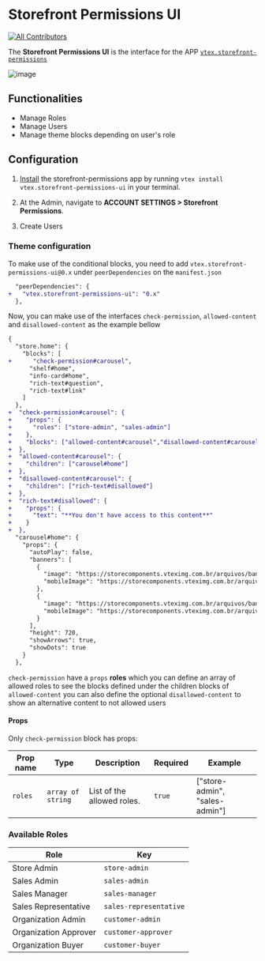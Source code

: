 # Storefront Permissions UI

<!-- ALL-CONTRIBUTORS-BADGE:START - Do not remove or modify this section -->

[![All Contributors](https://img.shields.io/badge/all_contributors-0-orange.svg?style=flat-square)](#contributors-)

<!-- ALL-CONTRIBUTORS-BADGE:END -->

The **Storefront Permissions UI** is the interface for the APP [`vtex.storefront-permissions`](https://github.com/vtex-apps/storefront-permissions)

![image](https://user-images.githubusercontent.com/24723/129122444-16069c74-fc7d-4944-9f78-94cd72dbb8ab.png)


## Functionalities

- Manage Roles
- Manage Users
- Manage theme blocks depending on user's role

## Configuration

1. [Install](https://vtex.io/docs/recipes/development/installing-an-app/) the storefront-permissions app by running `vtex install vtex.storefront-permissions-ui` in your terminal.
2. At the Admin, navigate to **ACCOUNT SETTINGS > Storefront Permissions**.

3. Create Users

### Theme configuration

To make use of the conditional blocks, you need to add `vtex.storefront-permissions-ui@0.x` under `peerDependencies` on the `manifest.json`

```diff
  "peerDependencies": {
+   "vtex.storefront-permissions-ui": "0.x"
  },
```

Now, you can make use of the interfaces `check-permission`, `allowed-content` and `disallowed-content` as the example bellow

```diff
{
  "store.home": {
    "blocks": [
+      "check-permission#carousel",
      "shelf#home",
      "info-card#home",
      "rich-text#question",
      "rich-text#link"
    ]
  },
+  "check-permission#carousel": {
+    "props": {
+      "roles": ["store-admin", "sales-admin"]
+    },
+    "blocks": ["allowed-content#carousel","disallowed-content#carousel"]
+  },
+  "allowed-content#carousel": {
+    "children": ["carousel#home"]
+  },
+  "disallowed-content#carousel": {
+    "children": ["rich-text#disallowed"]
+  },
+  "rich-text#disallowed": {
+    "props": {
+      "text": "**You don't have access to this content**"
+    }
+  },
  "carousel#home": {
    "props": {
      "autoPlay": false,
      "banners": [
        {
          "image": "https://storecomponents.vteximg.com.br/arquivos/banner-principal.png",
          "mobileImage": "https://storecomponents.vteximg.com.br/arquivos/banner-principal-mobile.jpg"
        },
        {
          "image": "https://storecomponents.vteximg.com.br/arquivos/banner.jpg",
          "mobileImage": "https://storecomponents.vteximg.com.br/arquivos/banner-principal-mobile.jpg"
        }
      ],
      "height": 720,
      "showArrows": true,
      "showDots": true
    }
  },
```

`check-permission` have a `props` **roles** which you can define an array of allowed roles to see the blocks defined under the children blocks of `allowed-content` you can also define the optional `disallowed-content` to show an alternative content to not allowed users

#### Props

Only `check-permission` block has props:

| Prop name       | Type      | Description                                         | Required | Example |
| --------------- | --------- | --------------------------------------------------- | -------- | ------- |
| `roles`          | `array of string`  | List of the allowed roles.                |  `true`  | ["store-admin", "sales-admin"] |

### Available Roles

| Role                 | Key                    |
| -------------------- | ---------------------- |
| Store Admin          | `store-admin`          |
| Sales Admin          | `sales-admin`          |
| Sales Manager        | `sales-manager`        |
| Sales Representative | `sales-representative` |
| Organization Admin       | `customer-admin`       |
| Organization Approver    | `customer-approver`    |
| Organization Buyer       | `customer-buyer`       |
